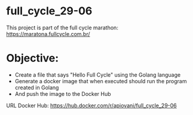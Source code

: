 # full_cycle_29-06

This project is part of the full cycle marathon: https://maratona.fullcycle.com.br/

# Objective:

* Create a file that says "Hello Full Cycle" using the Golang language
* Generate a docker image that when executed should run the program created in Golang
* And push the image to the Docker Hub



URL Docker Hub: https://hub.docker.com/r/apiovani/full_cycle_29-06